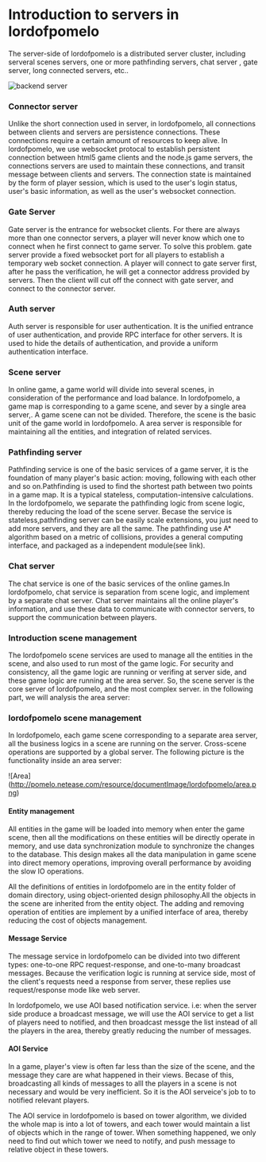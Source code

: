 # Introduction to servers in lordofpomelo

The server-side of lordofpomelo is a distributed server cluster, including serveral scenes servers, one or more pathfinding servers, chat server , gate server, long connected servers, etc..

![backend server](http://pomelo.netease.com/resource/documentImage/lordofpomelo/servers.png)

### Connector server

Unlike the short connection used in server, in lordofpomelo, all connections between clients and servers are persistence connections. These connections require a certain amount of resources to keep alive. In lordofpomelo, we use websocket protocal to establish persistent connection between html5 game clients and the node.js game servers, the connections servers are used to maintain these connections, and transit message between clients and servers. The connection state is maintained by the form of player session, which is used to the user's login status, user's basic information, as well as the user's websocket connection.

### Gate Server
Gate server is the entrance for websocket clients. For there are always more than one connector servers, a player will never know which one to connect when he first connect to game server. To solve this problem. gate server provide a fixed websocket port for all players to establish a temporary web socket connection. A player will connect to gate server first, after he pass the verification, he will get a connector address provided by servers. Then the client will cut off the connect with gate server, and connect to the connector server.

### Auth server

Auth server is responsible for user authentication. It is the unified entrance of user authentication, and provide RPC interface for other servers. It is used to hide the details of authentication, and provide a uniform authentication interface.

### Scene server

In online game, a game world will divide into several scenes, in consideration of the performance and load balance. In lordofpomelo, a game map is corresponding to a game scene, and sever by a single area server,. A game scene can not be divided. Therefore, the scene is the basic unit of the game world in lordofpomelo. A area server is responsible for maintaining all the entities, and integration of related services.

### Pathfinding server

Pathfinding service is one of the basic services of a game server, it is the foundation of many player's basic action: moving, following with each other and so on.Pathfinding is used to find the shortest path between two points in a game map. It is a typical stateless, computation-intensive calculations. In the lordofpomelo, we separate the pathfinding logic from scene logic, thereby reducing the load of the scene server. Becase the service is stateless,pathfinding server can be easily scale extensions, you just need to add more servers, and they are all the same.
The pathfinding use A* algorithm based on a metric of collisions, provides a general computing interface, and packaged as a independent module(see link).

### Chat server

The chat service is one of the basic services of the online games.In lordofpomelo, chat service is separation from scene logic, and implement by a separate chat server. Chat server maintains all the online player's information, and use these data to communicate with connector servers, to support the communication between players.

### Introduction scene management

The lordofpomelo scene services are used to manage all the entities in the scene, and also used to run most of the game logic. For security and  consistency, all the game logic are running or verifing at server side, and these game logic are running at the area server. So, the scene server is the core server of lordofpomelo, and the most complex server. in the following part, we will analysis the area server:

### lordofpomelo scene management

In lordofpomelo, each game scene corresponding to a separate area server, all the business logics in a scene are running on the server. Cross-scene operations are supported by a global server. The following picture is the functionality inside an area server:

![Area] (http://pomelo.netease.com/resource/documentImage/lordofpomelo/area.png)

#### Entity management

All entities in the game will be loaded into memory when enter the game scene, then all the modifications on these entities will be directly operate in memory, and use data synchronization module to synchronize the changes to the database. This design makes all the data manipulation in game scene into direct memory operations, improving overall performance by avoiding the slow IO operations.

All the definitions of entities in lordofpomelo are in the entity folder of domain directory, using object-oriented design philosophy.All the objects in the scene are inherited from the entity object. The adding and removing operation of entities are implement by a unified interface of area, thereby reducing the cost of objects management.

#### Message Service

The message service in lordofpomelo can be divided into two different types: one-to-one RPC request-response, and one-to-many broadcast messages.
Because the verification logic is running at service side, most of the client's requests need a response from server, these replies use request/response mode like web server.

In lordofpomelo, we use AOI based notification service. i.e: when the server side produce a broadcast message, we will use the AOI service to get a list of players need to notified, and then broadcast messge the list instead of all the players in the area, thereby greatly reducing the number of messages.


#### AOI Service
In a game, player's view is often far less than the size of the scene, and the message they care are what happened in their views. Becase of this, broadcasting all kinds of messages to alll the players in a scene is not necessary and would be very inefficient. So it is the AOI serveice's job to to notified relevant players.

The AOI service in lordofpomelo is based on tower algorithm, we divided the whole map is into a lot of towers, and each tower would maintain a list of objects which in the range of tower. When something happened, we only need to find out which tower we need to notify, and push message to relative object in these towers.